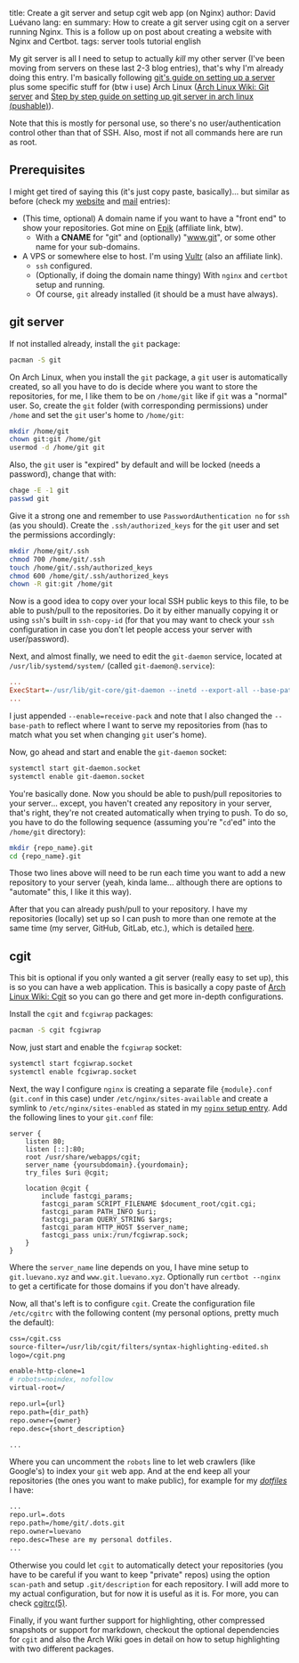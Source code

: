 title: Create a git server and setup cgit web app (on Nginx)
author: David Luévano
lang: en
summary: How to create a git server using cgit on a server running Nginx. This is a follow up on post about creating a website with Nginx and Certbot.
tags: server
	tools
	tutorial
	english

My git server is all I need to setup to actually *kill* my other server (I've been moving from servers on these last 2-3 blog entries), that's why I'm already doing this entry. I'm basically following [git's guide on setting up a server](https://git-scm.com/book/en/v2/Git-on-the-Server-Setting-Up-the-Server) plus some specific stuff for (btw i use) Arch Linux ([Arch Linux Wiki: Git server](https://wiki.archlinux.org/index.php/Git_server#Web_interfaces) and [Step by step guide on setting up git server in arch linux (pushable)](https://miracoin.wordpress.com/2014/11/25/step-by-step-guide-on-setting-up-git-server-in-arch-linux-pushable/)).

Note that this is mostly for personal use, so there's no user/authentication control other than that of SSH. Also, most if not all commands here are run as root.

## Prerequisites

I might get tired of saying this (it's just copy paste, basically)... but similar as before (check my [website](https://blog.luevano.xyz/a/website_with_nginx.html) and [mail](https://blog.luevano.xyz/a/mail_server_with_postfix.html) entries):

* (This time, optional) A domain name if you want to have a "front end" to show your repositories. Got mine on [Epik](https://www.epik.com/?affid=da5ne9ru4) (affiliate link, btw).
	* With a **CNAME** for "git" and (optionally) "www.git", or some other name for your sub-domains.
* A VPS or somewhere else to host. I'm using [Vultr](https://www.vultr.com/?ref=8732849) (also an affiliate link).
	* `ssh` configured.
	* (Optionally, if doing the domain name thingy) With `nginx` and `certbot` setup and running.
	* Of course, `git` already installed (it should be a must have always).

## git server

If not installed already, install the `git` package:

```sh
pacman -S git
```

On Arch Linux, when you install the `git` package, a `git` user is automatically created, so all you have to do is decide where you want to store the repositories, for me, I like them to be on `/home/git` like if `git` was a "normal" user. So, create the `git` folder (with corresponding permissions) under `/home` and set the `git` user's home to `/home/git`:

```sh
mkdir /home/git
chown git:git /home/git
usermod -d /home/git git
```

Also, the `git` user is "expired" by default and will be locked (needs a password), change that with:

```sh
chage -E -1 git
passwd git
```

Give it a strong one and remember to use `PasswordAuthentication no` for `ssh` (as you should). Create the `.ssh/authorized_keys` for the `git` user and set the permissions accordingly:

```sh
mkdir /home/git/.ssh
chmod 700 /home/git/.ssh
touch /home/git/.ssh/authorized_keys
chmod 600 /home/git/.ssh/authorized_keys
chown -R git:git /home/git
```

Now is a good idea to copy over your local SSH public keys to this file, to be able to push/pull to the repositories. Do it by either manually copying it or using `ssh`'s built in `ssh-copy-id` (for that you may want to check your `ssh` configuration in case you don't let people access your server with user/password).

Next, and almost finally, we need to edit the `git-daemon` service, located at `/usr/lib/systemd/system/` (called `git-daemon@.service`):

```ini
...
ExecStart=-/usr/lib/git-core/git-daemon --inetd --export-all --base-path=/home/git --enable=receive-pack
...
```

I just appended `--enable=receive-pack` and note that I also changed the `--base-path` to reflect where I want to serve my repositories from (has to match what you set when changing `git` user's home).

Now, go ahead and start and enable the `git-daemon` socket:

```sh
systemctl start git-daemon.socket
systemctl enable git-daemon.socket
```

You're basically done. Now you should be able to push/pull repositories to your server... except, you haven't created any repository in your server, that's right, they're not created automatically when trying to push. To do so, you have to do the following sequence (assuming you're "`cd`'ed" into the `/home/git` directory):

```sh
mkdir {repo_name}.git
cd {repo_name}.git
```

Those two lines above will need to be run each time you want to add a new repository to your server (yeah, kinda lame... although there are options to "automate" this, I like it this way).

After that you can already push/pull to your repository. I have my repositories (locally) set up so I can push to more than one remote at the same time (my server, GitHub, GitLab, etc.), which is detailed [here](https://gist.github.com/rvl/c3f156e117e22a25f242).

## cgit

This bit is optional if you only wanted a git server (really easy to set up), this is so you can have a web application. This is basically a copy paste of [Arch Linux Wiki: Cgit](https://wiki.archlinux.org/index.php/Cgit#Nginx) so you can go there and get more in-depth configurations.

Install the `cgit` and `fcgiwrap` packages:

```sh
pacman -S cgit fcgiwrap
```

Now, just start and enable the `fcgiwrap` socket:

```sh
systemctl start fcgiwrap.socket
systemctl enable fcgiwrap.socket
```

Next, the way I configure `nginx` is creating a separate file `{module}.conf` (`git.conf` in this case) under `/etc/nginx/sites-available` and create a symlink to `/etc/nginx/sites-enabled` as stated in my [`nginx` setup entry](https://blog.luevano.xyz/a/website_with_nginx.html). Add the following lines to your `git.conf` file:

```nginx
server {
	listen 80;
	listen [::]:80;
	root /usr/share/webapps/cgit;
	server_name {yoursubdomain}.{yourdomain};
	try_files $uri @cgit;

	location @cgit {
		include fastcgi_params;
		fastcgi_param SCRIPT_FILENAME $document_root/cgit.cgi;
		fastcgi_param PATH_INFO $uri;
		fastcgi_param QUERY_STRING $args;
		fastcgi_param HTTP_HOST $server_name;
		fastcgi_pass unix:/run/fcgiwrap.sock;
	}
}
```

Where the `server_name` line depends on you, I have mine setup to `git.luevano.xyz` and `www.git.luevano.xyz`. Optionally run `certbot --nginx` to get a certificate for those domains if you don't have already.

Now, all that's left is to configure `cgit`. Create the configuration file `/etc/cgitrc` with the following content (my personal options, pretty much the default):

```apache
css=/cgit.css
source-filter=/usr/lib/cgit/filters/syntax-highlighting-edited.sh
logo=/cgit.png

enable-http-clone=1
# robots=noindex, nofollow
virtual-root=/

repo.url={url}
repo.path={dir_path}
repo.owner={owner}
repo.desc={short_description}

...
```

Where you can uncomment the `robots` line to let web crawlers (like Google's) to index your `git` web app. And at the end keep all your repositories (the ones you want to make public), for example for my [*dotfiles*](https://git.luevano.xyz/.dots) I have:

```apache
...
repo.url=.dots
repo.path=/home/git/.dots.git
repo.owner=luevano
repo.desc=These are my personal dotfiles.
...
```

Otherwise you could let `cgit` to automatically detect your repositories (you have to be careful if you want to keep "private" repos) using the option `scan-path` and setup `.git/description` for each repository. I will add more to my actual configuration, but for now it is useful as it is. For more, you can check [cgitrc(5)](https://man.archlinux.org/man/cgitrc.5).

Finally, if you want further support for highlighting, other compressed snapshots or support for markdown, checkout the optional dependencies for `cgit` and also the Arch Wiki goes in detail on how to setup highlighting with two different packages.
